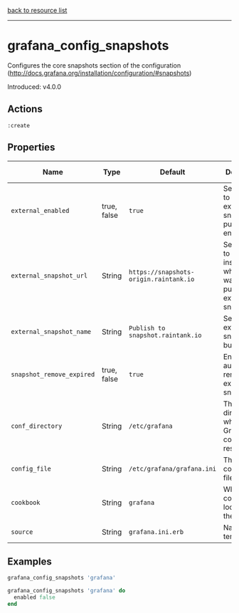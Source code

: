 [back to resource list](https://github.com/sous-chefs/grafana#resources)

---

# grafana_config_snapshots

Configures the core snapshots section of the configuration (http://docs.grafana.org/installation/configuration/#snapshots)

Introduced: v4.0.0

## Actions

`:create`

## Properties

| Name                      | Type        |  Default                                  | Description                                               | Allowed Values
| ------------------------- | ----------- | ----------------------------------------- | --------------------------------------------------------- | --------------- |
| `external_enabled`        | true, false | `true`                                    | Set to false to disable external snapshot publish endpoint| true, false
| `external_snapshot_url`   | String      | `https://snapshots-origin.raintank.io`    | Set root url to a Grafana instance where you want to publish external snapshots |
| `external_snapshot_name`  | String      | `Publish to snapshot.raintank.io`         | Set name for external snapshot button                     |
| `snapshot_remove_expired` | true, false | `true`                                    | Enabled to automatically remove expired snapshots         |
| `conf_directory`          | String      | `/etc/grafana`                            | The directory where the Grafana configuration resides     | Valid directory
| `config_file`             | String      | `/etc/grafana/grafana.ini`                | The Grafana configuration file                            | Valid file path
| `cookbook`                | String      | `grafana`                                 | Which cookbook to look in for the template                |
| `source`                  | String      | `grafana.ini.erb`                         | Name of the template                                      |

## Examples

```ruby
grafana_config_snapshots 'grafana'
```

```ruby
grafana_config_snapshots 'grafana' do
  enabled false
end
```
